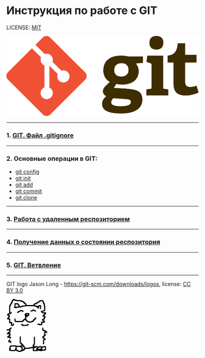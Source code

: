 # Инструкция по работе с GIT

LICENSE: [MIT](./license.md)

![git-logo](./GitLogo.png)

---
### 1. [GIT. Файл .gitignore](gitig.md "перейти к странице")
---
### 2. Основные операции в **GIT**:
  - [git config](config.md "перейти к странице")
  - [git init](init.md "перейти к странице")
  - [git add](add.md "перейти к странице")
  - [git commit](commit.md "перейти к странице")
  - [git clone](clone.md "перейти к странице")


---
### 3. [Работа с удаленным респозиторием](push.md "перейти к странице")

---
### 4. [Получение данных о состоянии респозитория](status.md "перейти кстранице")
---
### 5. [GIT. Ветвление](branch.md "перейти к странице")
---


GIT logo Jason Long - https://git-scm.com/downloads/logos, license: [СС BY 3.0](https://creativecommons.org/licenses/by/3.0/)

[![ALT-bonus](./bonus.png "click me")](https://www.youtube.com/watch?v=9bZkp7q19f0&ab_channel=officialpsy)